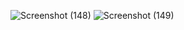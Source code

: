 ![Screenshot (148)](https://github.com/manis-saha129/Movie_Recommender_System/assets/139264745/a32a7529-07b5-4548-9a0c-d04d77d38d06)
![Screenshot (149)](https://github.com/manis-saha129/Movie_Recommender_System/assets/139264745/ec9e9129-330b-4753-b971-4fb78330dce8)
